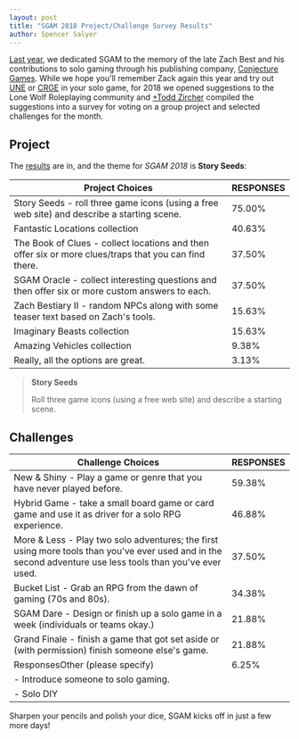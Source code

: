 ```yaml
---
layout: post
title: "SGAM 2018 Project/Challenge Survey Results"
author: Spencer Salyer
---
```


[Last year](/sgam2017), we dedicated SGAM to the memory of the late Zach Best and his contributions to solo 
gaming through his publishing company, [Conjecture Games](). While we hope you'll remember Zack again this 
year and try out [UNE]() or [CRGE]() in your solo game, for 2018 we opened suggestions to the Lone Wolf 
Roleplaying community and [+Todd Zircher]() compiled the suggestions into a survey for voting on 
a group project and selected challenges for the month. 

## Project

The [results](https://www.surveymonkey.com/results/SM-WX7YRTKKV/) are in, and the theme for _SGAM 2018_ 
is **Story Seeds**:

| Project Choices                                                                                       | RESPONSES |
|-------------------------------------------------------------------------------------------------------|-----------|
| Story Seeds - roll three game icons (using a free web site) and describe a starting scene.            | 75.00%    |
| Fantastic Locations collection                                                                        | 40.63%    |
| The Book of Clues - collect locations and then offer six or more clues/traps that you can find there. | 37.50%    |
| SGAM Oracle - collect interesting questions and then offer six or more custom answers to each.        | 37.50%    |
| Zach Bestiary II - random NPCs along with some teaser text based on Zach's tools.                     | 15.63%    |
| Imaginary Beasts collection                                                                           | 15.63%    |
| Amazing Vehicles collection                                                                           | 9.38%     |
| Really, all the options are great.                                                                    | 3.13%     |

> **Story Seeds**
>
> Roll three game icons (using a free web site) and describe a starting scene.

## Challenges

| Challenge Choices                                                                                                                                                | RESPONSES |
|------------------------------------------------------------------------------------------------------------------------------------------------------------------|-----------|
| New & Shiny - Play a game or genre that you have never played before.                                                                                            | 59.38%    |
| Hybrid Game - take a small board game or card game and use it as driver for a solo RPG      experience.                                                          | 46.88%    |
| More & Less - Play two solo adventures; the first using more tools than you've ever used       and in the second adventure use less tools than you've ever used. | 37.50%    |
| Bucket List - Grab an RPG from the dawn of gaming (70s and 80s).                                                                                                 | 34.38%    |
| SGAM Dare - Design or finish up a solo game in a week (individuals or teams okay.)                                                                               | 21.88%    |
| Grand Finale - finish a game that got set aside or (with permission) finish someone else's game.                                                                 | 21.88%    |
| ResponsesOther (please specify)                                                                                                                                  | 6.25%     |
|  - Introduce someone to solo gaming.                                                                                                                             |           |
|  - Solo DIY                                                                                                                                                      |           |

Sharpen your pencils and polish your dice, SGAM kicks off in just a few more days!